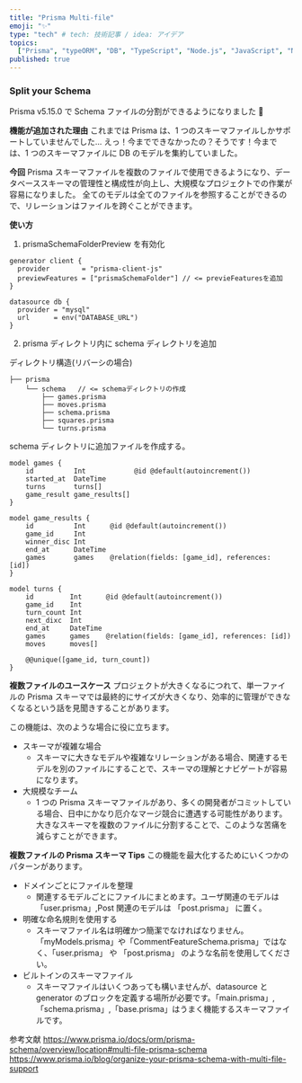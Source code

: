 ```yaml
---
title: "Prisma Multi-file"
emoji: "✨"
type: "tech" # tech: 技術記事 / idea: アイデア
topics:
  ["Prisma", "typeORM", "DB", "TypeScript", "Node.js", "JavaScript", "Next.js"]
published: true
---
```


### Split your Schema

Prisma v5.15.0 で Schema ファイルの分割ができるようになりました 🎉

**機能が追加された理由**
これまでは Prisma は、1 つのスキーマファイルしかサポートしていませんでした...
えっ！今までできなかったの？そうです！今までは、1 つのスキーマファイルに DB のモデルを集約していました。

**今回**
Prisma スキーマファイルを複数のファイルで使用できるようになり、データベーススキーマの管理性と構成性が向上し、大規模なプロジェクトでの作業が容易になりました。
全てのモデルは全てのファイルを参照することができるので、リレーションはファイルを跨ぐことができます。

**使い方**

1. prismaSchemaFolderPreview を有効化

```jsx:schema.prisma
generator client {
  provider        = "prisma-client-js"
  previewFeatures = ["prismaSchemaFolder"] // <= previeFeaturesを追加
}

datasource db {
  provider = "mysql"
  url      = env("DATABASE_URL")
}
```

2. prisma ディレクトリ内に schema ディレクトリを追加

ディレクトリ構造(リバーシの場合)

```
├── prisma
    └── schema   // <= schemaディレクトリの作成
        ├── games.prisma
        ├── moves.prisma
        ├── schema.prisma
        ├── squares.prisma
        └── turns.prisma
```

schema ディレクトリに追加ファイルを作成する。

```jsx:game.prisma
model games {
    id          Int            @id @default(autoincrement())
    started_at  DateTime
    turns       turns[]
    game_result game_results[]
}

model game_results {
    id          Int      @id @default(autoincrement())
    game_id     Int
    winner_disc Int
    end_at      DateTime
    games       games    @relation(fields: [game_id], references: [id])
}
```

```jsx:turns.prisma
model turns {
    id         Int      @id @default(autoincrement())
    game_id    Int
    turn_count Int
    next_dixc  Int
    end_at     DateTime
    games      games    @relation(fields: [game_id], references: [id])
    moves      moves[]

    @@unique([game_id, turn_count])
}
```

**複数ファイルのユースケース**
プロジェクトが大きくなるにつれて、単一ファイルの Prisma スキーマでは最終的にサイズが大きくなり、効率的に管理ができなくなるという話を見聞きすることがあります。

この機能は、次のような場合に役に立ちます。

- スキーマが複雑な場合
  - スキーマに大きなモデルや複雑なリレーションがある場合、関連するモデルを別のファイルにすることで、スキーマの理解とナビゲートが容易になります。
- 大規模なチーム
  - 1 つの Prisma スキーマファイルがあり、多くの開発者がコミットしている場合、日中にかなり厄介なマージ競合に遭遇する可能性があります。大きなスキーマを複数のファイルに分割することで、このような苦痛を減らすことができます。

**複数ファイルの Prisma スキーマ Tips**
この機能を最大化するためにいくつかのパターンがあります。

- ドメインごとにファイルを整理
  - 関連するモデルごとにファイルにまとめます。ユーザ関連のモデルは 「user.prisma」,Post 関連のモデルは 「post.prisma」 に置く。
- 明確な命名規則を使用する
  - スキーマファイル名は明確かつ簡潔でなければなりません。「myModels.prisma」や「CommentFeatureSchema.prisma」ではなく、「user.prisma」 や 「post.prisma」 のような名前を使用してください。
- ビルトインのスキーマファイル
  - スキーマファイルはいくつあっても構いませんが、datasource と generator のブロックを定義する場所が必要です。「main.prisma」,「schema.prisma」,「base.prisma」はうまく機能するスキーマファイルです。

参考文献
https://www.prisma.io/docs/orm/prisma-schema/overview/location#multi-file-prisma-schema
https://www.prisma.io/blog/organize-your-prisma-schema-with-multi-file-support
